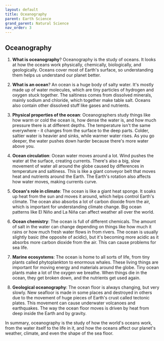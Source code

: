 ```yaml
---
layout: default
title: Oceanography
parent: Earth Science
grand_parent: Natural Science
nav_order: 3
---
```


## Oceanography

1. **What is oceanography**? Oceanography is the study of oceans. It looks at how the oceans work physically, chemically, biologically, and geologically. Oceans cover most of Earth's surface, so understanding them helps us understand our planet better.

2. **What is an ocean**? An ocean is a huge body of salty water. It's mostly made up of water molecules, which are tiny particles of hydrogen and oxygen stuck together. The saltiness comes from dissolved minerals, mainly sodium and chloride, which together make table salt. Oceans also contain other dissolved stuff like gases and nutrients.

3. **Physical properties of the ocean**: Oceanographers study things like how warm or cold the ocean is, how dense the water is, and how much pressure there is at different depths. The temperature isn't the same everywhere - it changes from the surface to the deep parts. Colder, saltier water is heavier and sinks, while warmer water rises. As you go deeper, the water pushes down harder because there's more water above you.

4. **Ocean circulation**: Ocean water moves around a lot. Wind pushes the water at the surface, creating currents. There's also a big, slow movement of water all around the globe caused by differences in temperature and saltiness. This is like a giant conveyor belt that moves heat and nutrients around the Earth. The Earth's rotation also affects how water moves, making currents curve.

5. **Ocean's role in climate**: The ocean is like a giant heat sponge. It soaks up heat from the sun and moves it around, which helps control Earth's climate. The ocean also absorbs a lot of carbon dioxide from the air, which is important for understanding climate change. Big ocean patterns like El Niño and La Niña can affect weather all over the world.

6. **Ocean chemistry**: The ocean is full of different chemicals. The amount of salt in the water can change depending on things like how much it rains or how much fresh water flows in from rivers. The ocean is usually slightly basic (the opposite of acidic), but it's becoming more acidic as it absorbs more carbon dioxide from the air. This can cause problems for sea life.

7. **Marine ecosystems**: The ocean is home to all sorts of life, from tiny plants called phytoplankton to enormous whales. These living things are important for moving energy and materials around the globe. Tiny ocean plants make a lot of the oxygen we breathe. When things die in the ocean, they get broken down, and the nutrients get used again.

8. **Geological oceanography**: The ocean floor is always changing, but very slowly. New seafloor is made in some places and destroyed in others due to the movement of huge pieces of Earth's crust called tectonic plates. This movement can cause underwater volcanoes and earthquakes. The way the ocean floor moves is driven by heat from deep inside the Earth and by gravity.

In summary, oceanography is the study of how the world's oceans work, from the water itself to the life in it, and how the oceans affect our planet's weather, climate, and even the shape of the sea floor.
